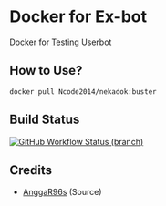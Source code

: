 # Docker for Ex-bot
Docker for [Testing](https://github.com/Ncode2014/nikabut) Userbot

## How to Use?
```
docker pull Ncode2014/nekadok:buster
```

## Build Status
<a href="https://github.com/Ncode2014/nekadok/actions?query=branch%3Amain"> <img alt="GitHub Workflow Status (branch)" src="https://img.shields.io/github/workflow/status/Ncode2014/nekadok/Docker%20Build/main?color=blue&label=Docker%20build&logo=github%20actions&logoColor=green&style=for-the-badge" /></a>

## Credits
* [AnggaR96s](https://github.com/AnggaR96s) (Source)
